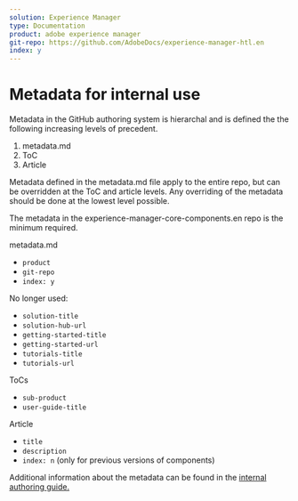```yaml
---
solution: Experience Manager
type: Documentation
product: adobe experience manager
git-repo: https://github.com/AdobeDocs/experience-manager-htl.en
index: y
---
```


# Metadata for internal use

Metadata in the GitHub authoring system is hierarchal and is defined the the following increasing levels of precedent.

1. metadata.md
1. ToC
1. Article

Metadata defined in the metadata.md file apply to the entire repo, but can be overridden at the ToC and article levels. Any overriding of the metadata should be done at the lowest level possible.

The metadata in the experience-manager-core-components.en repo is the minimum required.

metadata.md

* `product`
* `git-repo`
* `index: y`

No longer used:

* `solution-title`
* `solution-hub-url`
* `getting-started-title`
* `getting-started-url`
* `tutorials-title`
* `tutorials-url`

ToCs

* `sub-product`
* `user-guide-title`

Article

* `title`
* `description`
* `index: n` (only for previous versions of components)

Additional information about the metadata can be found in the [internal authoring guide.](https://experienceleague.adobe.com/docs/authoring-guide-exl/using/authoring/features/metadata.html#solution)
